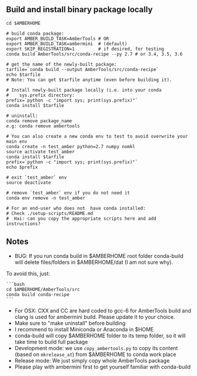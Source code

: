 Build and install binary package locally
----------------------------------------

    cd $AMBERHOME

    # build conda package:
    export AMBER_BUILD_TASK=AmberTools # OR
    export AMBER_BUILD_TASK=ambermini  # (default)
    export SKIP_REGISTRATION=1         # if desired, for testing
    conda build AmberTools/src/conda-recipe --py 2.7 # or 3.4, 3.5, 3.6

    # get the name of the newly-built package:
    tarfile=`conda build --output AmberTools/src/conda-recipe`
    echo $tarfile
    # Note: You can get $tarfile anytime (even before building it).

    # Install newly-built package locally (i.e. into your conda
    #    sys.prefix directory:
    prefix=`python -c "import sys; print(sys.prefix)"`
    conda install $tarfile

    # uninstall:
    conda remove package_name
    e.g: conda remove ambertools

    # You can also create a new conda env to test to avoid overwrite your main env
    conda create -n test_amber python=2.7 numpy nomkl
    source activate test_amber
    conda install $tarfile
    prefix=`python -c "import sys; print(sys.prefix)"`
    echo $prefix

    # exit `test_amber` env
    source deactivate

    # remove `test_amber` env if you do not need it
    conda env remove -n test_amber

    # For an end-user who does not  have conda installed:
    # Check ./setup-scripts/README.md
    #  Hai: can you copy the appropriate scripts here and add instructions?

Notes
-----
- BUG: If you run conda build in $AMBERHOME root folder
conda-build will delete files/folders in $AMBERHOME/dat (I am not sure why).

To avoid this, just:

    ```bash
    cd $AMBERHOME/AmberTools/src
    conda build conda-recipe
    ```

- For OSX: CXX and CC are hard coded to gcc-6 for AmberTools build and 
     clang is used for ambermini build. Please update it to your choice.
- Make sure to "make uninstall" before building
- I recommend to install Miniconda or Anaconda in $HOME
- conda-build will copy $AMBERHOME folder to its temp folder, so it will 
     take time to build full package
- Development mode: we use `copy_ambertools.py` to copy its content 
     (based on `mkrelease_at`) from $AMBERHOME to conda work place
- Release mode: We just simply copy whole AmberTools package
- Please play with ambermini first to get yourself familiar with conda-build
